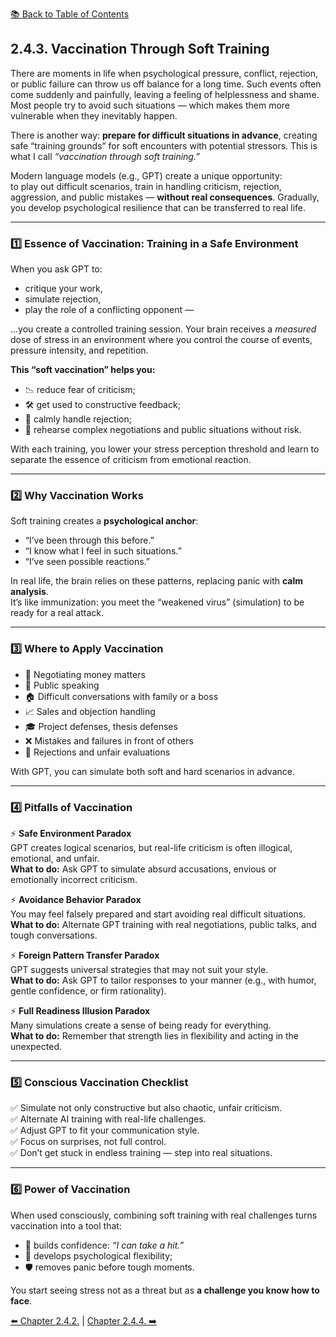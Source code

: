 [📚 Back to Table of Contents](../../README.md)

## 2.4.3. Vaccination Through Soft Training

There are moments in life when psychological pressure, conflict, rejection, or public failure can throw us off balance for a long time. Such events often come suddenly and painfully, leaving a feeling of helplessness and shame.  
Most people try to avoid such situations — which makes them more vulnerable when they inevitably happen.

There is another way: **prepare for difficult situations in advance**, creating safe “training grounds” for soft encounters with potential stressors. This is what I call *“vaccination through soft training.”*

Modern language models (e.g., GPT) create a unique opportunity:  
to play out difficult scenarios, train in handling criticism, rejection, aggression, and public mistakes — **without real consequences**. Gradually, you develop psychological resilience that can be transferred to real life.

---

### 1️⃣ Essence of Vaccination: Training in a Safe Environment
When you ask GPT to:
- critique your work,
- simulate rejection,
- play the role of a conflicting opponent —

…you create a controlled training session. Your brain receives a *measured* dose of stress in an environment where you control the course of events, pressure intensity, and repetition.

**This “soft vaccination” helps you:**
- 📉 reduce fear of criticism;  
- 🛠 get used to constructive feedback;  
- 🧘 calmly handle rejection;  
- 🎯 rehearse complex negotiations and public situations without risk.

With each training, you lower your stress perception threshold and learn to separate the essence of criticism from emotional reaction.

---

### 2️⃣ Why Vaccination Works
Soft training creates a **psychological anchor**:
- “I’ve been through this before.”  
- “I know what I feel in such situations.”  
- “I’ve seen possible reactions.”  

In real life, the brain relies on these patterns, replacing panic with **calm analysis**.  
It’s like immunization: you meet the “weakened virus” (simulation) to be ready for a real attack.

---

### 3️⃣ Where to Apply Vaccination
- 💬 Negotiating money matters  
- 🎤 Public speaking  
- 🏠 Difficult conversations with family or a boss  
- 📈 Sales and objection handling  
- 🎓 Project defenses, thesis defenses  
- ❌ Mistakes and failures in front of others  
- 🚪 Rejections and unfair evaluations  

With GPT, you can simulate both soft and hard scenarios in advance.

---

### 4️⃣ Pitfalls of Vaccination
⚡ **Safe Environment Paradox**  
GPT creates logical scenarios, but real-life criticism is often illogical, emotional, and unfair.  
**What to do:** Ask GPT to simulate absurd accusations, envious or emotionally incorrect criticism.

⚡ **Avoidance Behavior Paradox**  
You may feel falsely prepared and start avoiding real difficult situations.  
**What to do:** Alternate GPT training with real negotiations, public talks, and tough conversations.

⚡ **Foreign Pattern Transfer Paradox**  
GPT suggests universal strategies that may not suit your style.  
**What to do:** Ask GPT to tailor responses to your manner (e.g., with humor, gentle confidence, or firm rationality).

⚡ **Full Readiness Illusion Paradox**  
Many simulations create a sense of being ready for everything.  
**What to do:** Remember that strength lies in flexibility and acting in the unexpected.

---

### 5️⃣ Conscious Vaccination Checklist
✅ Simulate not only constructive but also chaotic, unfair criticism.  
✅ Alternate AI training with real-life challenges.  
✅ Adjust GPT to fit your communication style.  
✅ Focus on surprises, not full control.  
✅ Don’t get stuck in endless training — step into real situations.

---

### 6️⃣ Power of Vaccination
When used consciously, combining soft training with real challenges turns vaccination into a tool that:
- 💪 builds confidence: *“I can take a hit.”*  
- 🔄 develops psychological flexibility;  
- 🛡 removes panic before tough moments.

You start seeing stress not as a threat but as **a challenge you know how to face**.


[⬅️ Chapter 2.4.2.](chapter242.md) | [Chapter 2.4.4. ➡️](chapter244.md)
